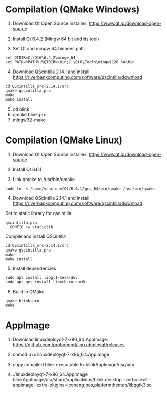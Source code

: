# Compilation (QMake Windows) 

1. Download Qt Open Source installer:
https://www.qt.io/download-open-source

2. Install Qt 6.4.2 (Mingw 64 bit and its tool)

3. Set Qt and mingw 64 binaries path

```
set QTDIR=C:\Qt6\6.4.2\mingw_64
set PATH=%PATH%;%QTDIR%\bin;C:\Qt6\Tools\mingw1120_64\bin
```

4. Download QScintilla 2.14.1 and install
https://riverbankcomputing.com/software/qscintilla/download

```
cd QScintilla_src-2.14.1/src
qmake qscintilla.pro
make
make install
```

5. cd blink
6. qmake blink.pro
7. mingw32-make

# Compilation (QMake Linux) 

1. Download Qt Open Source installer:
https://www.qt.io/download-open-source

2. Install Qt 6.6.1

3. Link qmake to /usr/bin/qmake
```
sudo ln -s /home/ychclone/Qt/6.6.1/gcc_64/bin/qmake /usr/bin/qmake
```

4. Download QScintilla 2.14.1 and install
https://riverbankcomputing.com/software/qscintilla/download

Set to static library for qscintilla
```
qscintilla.pro:
  CONFIG += staticlib

```

Compile and install QScintilla 
```
cd QScintilla_src-2.14.1/src
qmake qscintilla.pro
make
make install
```

5. Install dependencies
```
sudo apt install libgl1-mesa-dev
sudo apt-get install libxcb-cursor0
```

6. Build in QMake

```
qmake blink.pro
make 
```

# AppImage

1. Download linuxdeployqt-7-x86_64.AppImage:
https://github.com/probonopd/linuxdeployqt/releases

2. chmod u+x linuxdeployqt-7-x86_64.AppImage
3. copy compiled blink executable to blinkAppImage/usr/bin/
4. ./linuxdeployqt-7-x86_64.AppImage blinkAppImage/usr/share/applications/blink.desktop -verbose=2 -appimage -extra-plugins=iconengines,platformthemes/libqgtk3.so


